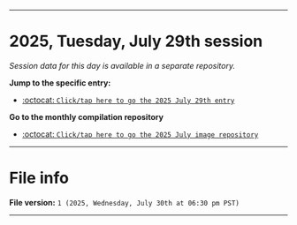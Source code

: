 
***

# 2025, Tuesday, July 29th session

_Session data for this day is available in a separate repository._

**Jump to the specific entry:**

- [:octocat: `Click/tap here to go the 2025 July 29th entry`](https://github.com/seanpm2001/SeansLifeArchive_Images_ModernSmurfsVillage_Y2025_V7/tree/SeansLifeArchive_ModernSmurfsVillage_Y2025_V7_Main-dev/2025/07_July/29/)

**Go to the monthly compilation repository**

- [:octocat: `Click/tap here to go the 2025 July image repository`](https://github.com/seanpm2001/SeansLifeArchive_Images_ModernSmurfsVillage_Y2025_V7/)

***

# File info

**File version:** `1 (2025, Wednesday, July 30th at 06:30 pm PST)`

***
